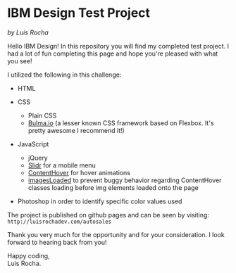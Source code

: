 # IBM Design Test Project
*by Luis Rocha*

Hello IBM Design! In this repository you will find my completed test project. I had a lot of fun completing this page and hope you're pleased with what you see!

I utilized the following in this challenge:

- HTML
 
- CSS
    - Plain CSS
    - [Bulma.io](http://bulma.io/) (a lesser known CSS framework based on Flexbox. It's pretty awesome I recommend it!)
- JavaScript
    - jQuery
    - [Slidr](https://www.berriart.com/sidr/) for a mobile menu
    - [ContentHover](http://www.backslash.gr/demos/contenthover-jquery-plugin/) for hover animations
    - [imagesLoaded](http://imagesloaded.desandro.com/) to prevent buggy behavior regarding ContentHover classes loading before img elements loaded onto the page 


- Photoshop in order to identify specific color values used

The project is published on github pages and can be seen by visiting: `http://luisrochadev.com/autosales`

Thank you very much for the opportunity and for your consideration. I look forward to hearing back from you!

Happy coding,<br>
Luis Rocha.
